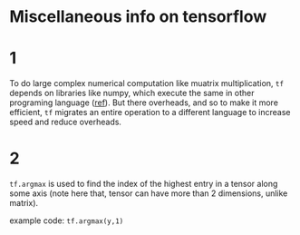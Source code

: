 # Miscellaneous info on tensorflow

# 1
To do large complex numerical computation like muatrix multiplication, `tf` 
depends on libraries like numpy, which execute the same in other programing language ([ref](https://www.tensorflow.org/get_started/mnist/pros#start_tensorflow_interactivesession)). But there
overheads, and so to make it more efficient, `tf` migrates an entire operation to a different 
language to increase speed and reduce overheads. 

# 2

`tf.argmax` is used to find the index of the highest entry in a tensor along some axis (note here
that, tensor can have more than 2 dimensions, unlike matrix).

example code: `tf.argmax(y,1)`

